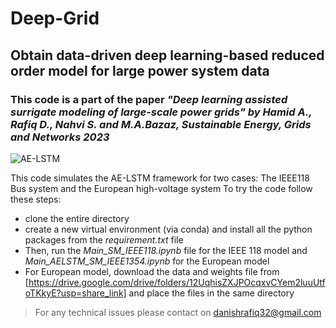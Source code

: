# Deep-Grid
## Obtain data-driven deep learning-based reduced order model for large power system data 

### This code is a part of the paper *"Deep learning assisted surrigate modeling of large-scale power grids" by Hamid A., Rafiq D., Nahvi S. and M.A.Bazaz, Sustainable Energy, Grids and Networks 2023*

![AE-LSTM](https://user-images.githubusercontent.com/81804223/214831348-34e694be-dbb2-4622-97ea-1b0207a36a1e.png)


This code simulates the AE-LSTM framework for two cases: The IEEE118 Bus system and the European high-voltage system
To try the code follow these steps: 
- clone the entire directory
- create a new virtual environment (via conda) and install all the python packages from the *requirement.txt* file
- Then, run the *Main_SM_IEEE118.ipynb* file for the IEEE 118 model and *Main_AELSTM_SM_IEEE1354.ipynb* for the European model
- For European model, download the data and weights file from [https://drive.google.com/drive/folders/12UqhisZXJPOcqxvCYem2luuUtfoTKkyE?usp=share_link] and place the files in the same directory 
> For any technical issues please contact on danishrafiq32@gmail.com



